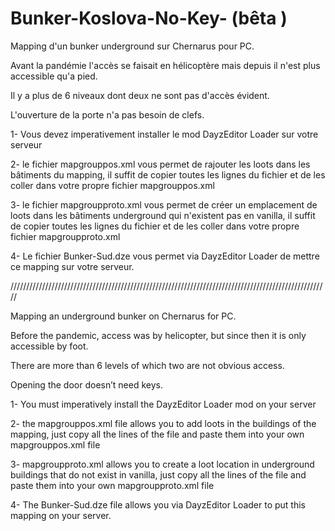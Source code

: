 # Bunker-Koslova-No-Key- (bêta )

Mapping d'un bunker underground sur Chernarus pour PC.

Avant la pandémie l'accès se faisait en hélicoptère mais depuis il n'est plus accessible qu'a pied.

Il y a plus de 6 niveaux dont deux ne sont pas d'accès évident.

L'ouverture de la porte n'a pas besoin de clefs.

1- Vous devez imperativement installer le mod DayzEditor Loader sur votre serveur

2- le fichier mapgrouppos.xml vous permet de rajouter les loots dans les bâtiments du mapping, il suffit de copier toutes les lignes du fichier et de les coller dans votre propre fichier mapgrouppos.xml 

3- le fichier mapgroupproto.xml vous permet de créer un emplacement de loots dans les bâtiments underground qui n'existent pas en vanilla, il suffit de copier toutes les lignes du fichier et de les coller dans votre propre fichier mapgroupproto.xml

4- Le fichier Bunker-Sud.dze vous permet via DayzEditor Loader de mettre ce mapping sur votre serveur.

/////////////////////////////////////////////////////////////////////////////////////////////////////

Mapping an underground bunker on Chernarus for PC.

Before the pandemic, access was by helicopter, but since then it is only accessible by foot.

There are more than 6 levels of which two are not obvious access.

Opening the door doesn’t need keys.

1- You must imperatively install the DayzEditor Loader mod on your server

2- the mapgrouppos.xml file allows you to add loots in the buildings of the mapping, just copy all the lines of the file and paste them into your own mapgrouppos.xml file 

3- mapgroupproto.xml allows you to create a loot location in underground buildings that do not exist in vanilla, just copy all the lines of the file and paste them into your own mapgroupproto.xml file

4- The Bunker-Sud.dze file allows you via DayzEditor Loader to put this mapping on your server.


